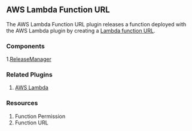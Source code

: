 ## AWS Lambda Function URL

The AWS Lambda Function URL plugin releases a function deployed with the AWS
Lambda plugin by creating a [Lambda function URL](https://docs.aws.amazon.com/lambda/latest/dg/lambda-urls.html).

### Components

1.[ReleaseManager](/waypoint/integrations/hashicorp/lambda-function-url/latest/components/release-manager)

### Related Plugins

1. [AWS Lambda](/waypoint/integrations/hashicorp/aws-lambda)

### Resources

1. Function Permission
2. Function URL

